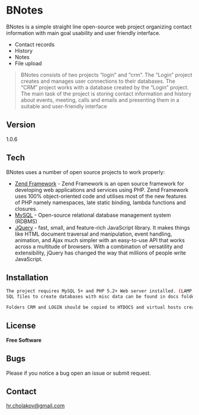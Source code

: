BNotes
=========

BNotes is a simple straight line open-source web project organizing contact information with main goal usability and user friendly interface. 
  - Contact records
  - History
  - Notes
  - File upload

> BNotes consists of two projects “login” and “crm”.
The “Login” project creates and manages user connections to their databases.
The “CRM” project works with a database created by the “Login” project. The main task of the project is storing contact information and history about events, meeting, calls and emails and presenting them in a suitable and user-friendly interface


Version
----

1.0.6

Tech
-----------

BNotes uses a number of open source projects to work properly:

* [Zend Framework] - Zend Framework is an open source framework for developing web applications and services using PHP. Zend Framework uses 100% object-oriented code and utilises most of the new features of PHP namely namespaces, late static binding, lambda functions and closures.
* [MySQL] - Open-source relational database management system (RDBMS)
* [JQuery] -  fast, small, and feature-rich JavaScript library. It makes things like HTML document traversal and manipulation, event handling, animation, and Ajax much simpler with an easy-to-use API that works across a multitude of browsers. With a combination of versatility and extensibility, jQuery has changed the way that millions of people write JavaScript.

Installation
--------------

```sh
The project requires MySQL 5+ and PHP 5.2+ Web server installed. (LAMP, or Zend Sever recommended)
SQL files to create databases with misc data can be found in docs folder in both of the projects.

Folders CRM and LOGIN should be copied to HTDOCS and virtual hosts created respectfully 

```


License
----

**Free Software**

Bugs
-----------
Please if you notice a bug open an issue or submit request.

Contact
--------
hr.cholakov@gmail.com

[Zend Framework]:http://www.zend.com/en/
[MySQL]:http://www.mysql.com/
[JQuery]:http://jquery.com/
    
